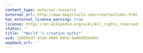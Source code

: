 ```yaml
---
content_type: external-resource
external_url: http://www.magictails.com/creationlinks.html
has_external_license_warning: true
license: https://en.wikipedia.org/wiki/All_rights_reserved
status: ''
title: '*World''s creation myths*'
uid: 32b695d7-47a6-400b-b97e-da04d62be04c
wayback_url: ''
---
```

